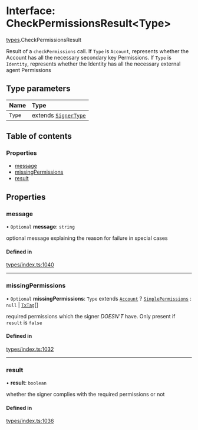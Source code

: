 # Interface: CheckPermissionsResult<Type\>

[types](../wiki/types).CheckPermissionsResult

Result of a `checkPermissions` call. If `Type` is `Account`, represents whether the Account
  has all the necessary secondary key Permissions. If `Type` is `Identity`, represents whether the
  Identity has all the necessary external agent Permissions

## Type parameters

| Name | Type |
| :------ | :------ |
| `Type` | extends [`SignerType`](../wiki/types.SignerType) |

## Table of contents

### Properties

- [message](../wiki/types.CheckPermissionsResult#message)
- [missingPermissions](../wiki/types.CheckPermissionsResult#missingpermissions)
- [result](../wiki/types.CheckPermissionsResult#result)

## Properties

### message

• `Optional` **message**: `string`

optional message explaining the reason for failure in special cases

#### Defined in

[types/index.ts:1040](https://github.com/PolymeshAssociation/polymesh-sdk/blob/31fdce23/src/types/index.ts#L1040)

___

### missingPermissions

• `Optional` **missingPermissions**: `Type` extends [`Account`](../wiki/types.SignerType#account) ? [`SimplePermissions`](../wiki/types.SimplePermissions) : ``null`` \| [`TxTag`](../wiki/generated.types#txtag)[]

required permissions which the signer *DOESN'T* have. Only present if `result` is `false`

#### Defined in

[types/index.ts:1032](https://github.com/PolymeshAssociation/polymesh-sdk/blob/31fdce23/src/types/index.ts#L1032)

___

### result

• **result**: `boolean`

whether the signer complies with the required permissions or not

#### Defined in

[types/index.ts:1036](https://github.com/PolymeshAssociation/polymesh-sdk/blob/31fdce23/src/types/index.ts#L1036)
